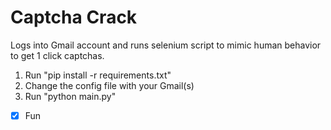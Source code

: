 # Captcha Crack

Logs into Gmail account and runs selenium script to mimic human behavior to get 1 click captchas.

1) Run "pip install -r requirements.txt"
2) Change the config file with your Gmail(s)
3) Run "python main.py"

- [x] Fun
